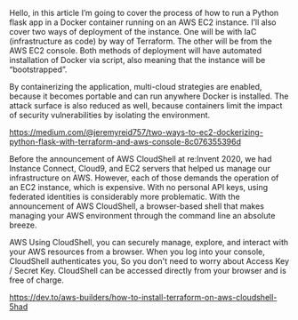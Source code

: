Hello, in this article I’m going to cover the process of how to run a Python flask app in a Docker container running on an AWS EC2 instance. I’ll also cover two ways of deployment of the instance. One will be with IaC (infrastructure as code) by way of Terraform. The other will be from the AWS EC2 console. Both methods of deployment will have automated installation of Docker via script, also meaning that the instance will be “bootstrapped”.

By containerizing the application, multi-cloud strategies are enabled, because it becomes portable and can run anywhere Docker is installed. The attack surface is also reduced as well, because containers limit the impact of security vulnerabilities by isolating the environment.

https://medium.com/@jeremyreid757/two-ways-to-ec2-dockerizing-python-flask-with-terraform-and-aws-console-8c076355396d

Before the announcement of AWS CloudShell at re:Invent 2020, we had Instance Connect, Cloud9, and EC2 servers that helped us manage our infrastructure on AWS. However, each of those demands the operation of an EC2 instance, which is expensive. With no personal API keys, using federated identities is considerably more problematic. With the announcement of AWS CloudShell, a browser-based shell that makes managing your AWS environment through the command line an absolute breeze.

AWS Using CloudShell, you can securely manage, explore, and interact with your AWS resources from a browser. When you log into your console, CloudShell authenticates you, So you don't need to worry about Access Key / Secret Key. CloudShell can be accessed directly from your browser and is free of charge.

https://dev.to/aws-builders/how-to-install-terraform-on-aws-cloudshell-5had
